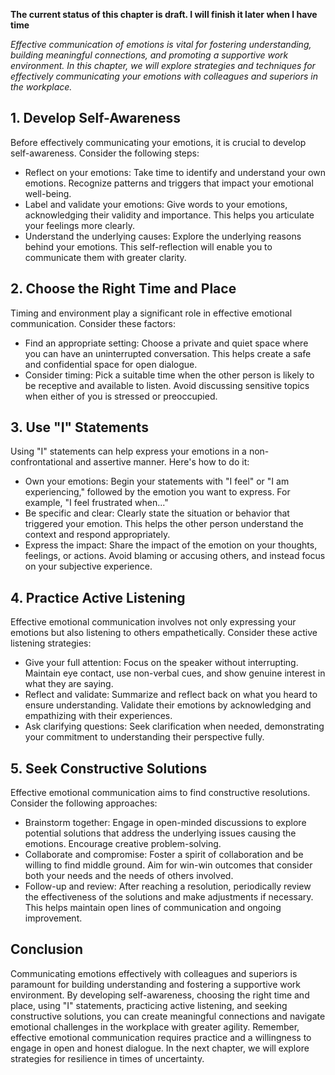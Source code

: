 **The current status of this chapter is draft. I will finish it later when I have time**

*Effective communication of emotions is vital for fostering understanding, building meaningful connections, and promoting a supportive work environment. In this chapter, we will explore strategies and techniques for effectively communicating your emotions with colleagues and superiors in the workplace.*

**1. Develop Self-Awareness**
-----------------------------

Before effectively communicating your emotions, it is crucial to develop self-awareness. Consider the following steps:

* Reflect on your emotions: Take time to identify and understand your own emotions. Recognize patterns and triggers that impact your emotional well-being.
* Label and validate your emotions: Give words to your emotions, acknowledging their validity and importance. This helps you articulate your feelings more clearly.
* Understand the underlying causes: Explore the underlying reasons behind your emotions. This self-reflection will enable you to communicate them with greater clarity.

**2. Choose the Right Time and Place**
--------------------------------------

Timing and environment play a significant role in effective emotional communication. Consider these factors:

* Find an appropriate setting: Choose a private and quiet space where you can have an uninterrupted conversation. This helps create a safe and confidential space for open dialogue.
* Consider timing: Pick a suitable time when the other person is likely to be receptive and available to listen. Avoid discussing sensitive topics when either of you is stressed or preoccupied.

**3. Use "I" Statements**
-------------------------

Using "I" statements can help express your emotions in a non-confrontational and assertive manner. Here's how to do it:

* Own your emotions: Begin your statements with "I feel" or "I am experiencing," followed by the emotion you want to express. For example, "I feel frustrated when..."
* Be specific and clear: Clearly state the situation or behavior that triggered your emotion. This helps the other person understand the context and respond appropriately.
* Express the impact: Share the impact of the emotion on your thoughts, feelings, or actions. Avoid blaming or accusing others, and instead focus on your subjective experience.

**4. Practice Active Listening**
--------------------------------

Effective emotional communication involves not only expressing your emotions but also listening to others empathetically. Consider these active listening strategies:

* Give your full attention: Focus on the speaker without interrupting. Maintain eye contact, use non-verbal cues, and show genuine interest in what they are saying.
* Reflect and validate: Summarize and reflect back on what you heard to ensure understanding. Validate their emotions by acknowledging and empathizing with their experiences.
* Ask clarifying questions: Seek clarification when needed, demonstrating your commitment to understanding their perspective fully.

**5. Seek Constructive Solutions**
----------------------------------

Effective emotional communication aims to find constructive resolutions. Consider the following approaches:

* Brainstorm together: Engage in open-minded discussions to explore potential solutions that address the underlying issues causing the emotions. Encourage creative problem-solving.
* Collaborate and compromise: Foster a spirit of collaboration and be willing to find middle ground. Aim for win-win outcomes that consider both your needs and the needs of others involved.
* Follow-up and review: After reaching a resolution, periodically review the effectiveness of the solutions and make adjustments if necessary. This helps maintain open lines of communication and ongoing improvement.

Conclusion
----------

Communicating emotions effectively with colleagues and superiors is paramount for building understanding and fostering a supportive work environment. By developing self-awareness, choosing the right time and place, using "I" statements, practicing active listening, and seeking constructive solutions, you can create meaningful connections and navigate emotional challenges in the workplace with greater agility. Remember, effective emotional communication requires practice and a willingness to engage in open and honest dialogue. In the next chapter, we will explore strategies for resilience in times of uncertainty.
